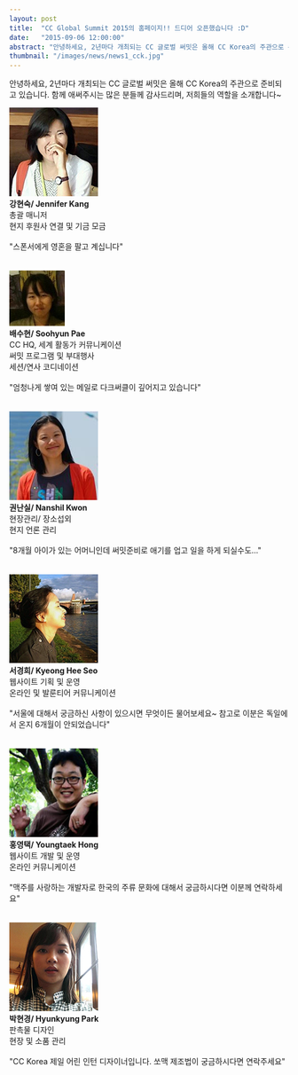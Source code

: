 ```yaml
---
layout: post
title:  "CC Global Summit 2015의 홈페이지!! 드디어 오픈했습니다 :D"
date:   "2015-09-06 12:00:00"
abstract: "안녕하세요, 2년마다 개최되는 CC 글로벌 써밋은 올해 CC Korea의 주관으로 준비되고 있습니다. 함께 애써주시는 많은 분들께 감사드리며, 저희들의 역할을 소개합니다~"
thumbnail: "/images/news/news1_cck.jpg"
---
```


안녕하세요, 2년마다 개최되는 CC 글로벌 써밋은 올해 CC Korea의 주관으로 준비되고 있습니다. 함께 애써주시는 많은 분들께 감사드리며, 저희들의 역할을 소개합니다~
<br>

<div class="person">
    <div class="person_image">
        <img src="/images/people/1_02_Jennifer Kang.jpg" alt="강현숙/ Jennifer Kang" />
    </div>
    <div class="person_info">
        <b>강현숙/ Jennifer Kang</b> <br>
        총괄 매니저<br>
        현지 후원사 연결 및 기금 모금<br><br>
        "스폰서에게 영혼을 팔고 계십니다" <br><br><br>
    </div>
</div>

<div class="person">
    <div class="person_image">
        <img src="/images/people/1_01_s_soohyun pae.jpg" alt="배수현/ Soohyun Pae" />
    </div>
    <div class="person_info">
        <b>배수현/ Soohyun Pae</b><br>
        CC HQ, 세계 활동가 커뮤니케이션<br>
        써밋 프로그램 및 부대행사<br>
        세션/연사 코디네이션 <br><br>
        "엄청나게 쌓여 있는 메일로 다크써클이 깊어지고 있습니다" <br><br><br>
    </div>
</div>

<div class="person">
    <div class="person_image">
        <img src="/images/people/1_03_Nanshil Kwon.jpg" alt="권난실/ Nanshil Kwon" />
    </div>
    <div class="person_info">
        <b>권난실/ Nanshil Kwon</b><br>
        현장관리/ 장소섭외<br>
        현지 언론 관리 <br><br>
        "8개월 아이가 있는 어머니인데 써밋준비로 애기를 업고 일을 하게 되실수도..." <br><br><br>
    </div>
</div>

<div class="person">
    <div class="person_image">
        <img src="/images/people/1_05_Kyeong Hee Seo.jpg" alt="서경희/ Kyeong Hee Seo" />
    </div>
    <div class="person_info">
        <b>서경희/ Kyeong Hee Seo</b><br>
        웹사이트 기획 및 운영<br>
        온라인 및 발룬티어 커뮤니케이션 <br><br>
        "서울에 대해서 궁금하신 사항이 있으시면 무엇이든 물어보세요~  참고로 이분은 독일에서 온지 6개월이 안되었습니다" <br><br><br>
    </div>
</div>

<div class="person">
    <div class="person_image">
        <img src="/images/people/1_04_Youngtaek Hong.png" alt="홍영택/ Youngtaek Hong" />
    </div>
    <div class="person_info">
        <b>홍영택/ Youngtaek Hong</b><br>
        웹사이트 개발 및 운영<br>
        온라인 커뮤니케이션 <br><br>
        "맥주를 사랑하는 개발자로 한국의 주류 문화에 대해서 궁금하시다면 이분께 연락하세요"<br><br><br>
    </div>
</div>

<div class="person">
    <div class="person_image">
        <img src="/images/people/1_06_Hyunkyung%20Park.jpg" alt="박현경/ Hyunkyung Park" />
    </div>
    <div class="person_info">
        <b>박현경/ Hyunkyung Park</b><br>
        판촉물 디자인<br>
        현장 및 소품 관리 <br><br>
        "CC Korea 제일 어린 인턴 디자이너입니다. 쏘맥 제조법이 궁금하시다면 연락주세요" <br><br>
    </div>
</div>

